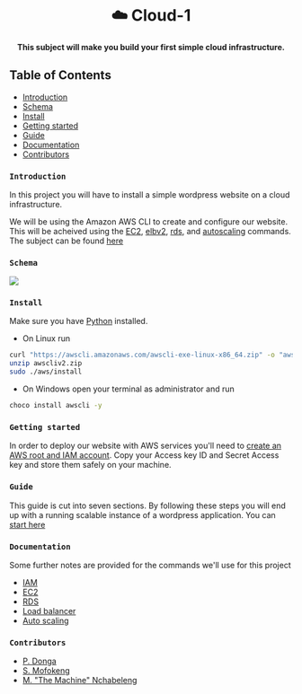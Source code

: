 <div align="center">
   <h1>☁️ Cloud-1</h1>
   <h4>This subject will make you build your first simple cloud infrastructure.</h4>
</div>

## Table of Contents

- [Introduction](#introduction)
- [Schema](#schema)
- [Install](#install)
- [Getting started](#started)
- [Guide](#guide)
- [Documentation](#documentation)
- [Contributors](#contributors)

### `Introduction`

In this project you will have to install a simple wordpress website on a cloud infrastructure.
<br />

We will be using the Amazon AWS CLI to create and configure our website. This will be acheived using the <a href="https://awscli.amazonaws.com/v2/documentation/api/latest/reference/ec2/index.html">EC2</a>, <a href="https://awscli.amazonaws.com/v2/documentation/api/latest/reference/elbv2/index.html">elbv2</a>, <a href="https://awscli.amazonaws.com/v2/documentation/api/latest/reference/rds/index.html">rds</a>, and <a href="https://docs.aws.amazon.com/cli/latest/reference/autoscaling/index.html">autoscaling</a> commands. The subject can be found <a href="./doc/cloud-1.en.pdf">here</a>

### `Schema`

<img src="https://i.imgur.com/n1SIBM3.png" align="center" />

### `Install`

Make sure you have <a href="https://www.python.org/downloads/">Python</a> installed.

* On Linux run

```bash
curl "https://awscli.amazonaws.com/awscli-exe-linux-x86_64.zip" -o "awscliv2.zip"
unzip awscliv2.zip
sudo ./aws/install
```

* On Windows open your terminal as administrator and run

```bash
choco install awscli -y
```

### `Getting started`

In order to deploy our website with AWS services you'll need to <a href="https://portal.aws.amazon.com/gp/aws/developer/registration/index.html?nc2=h_ct&src=default">create an AWS root and IAM account</a>.
Copy your Access key ID and Secret Access key and store them safely on your machine.


### `Guide`

This guide is cut into seven sections. By following these steps you will end up with a running scalable instance of a wordpress application.
You can <a href="./guide/iam.md">start here</a>

### `Documentation`

Some further notes are provided for the commands we'll use for this project

* <a href="./documentation/iam.md">IAM</a>
* <a href="./documentation/ec2.md">EC2</a>
* <a href="./documentation/rds.md">RDS</a>
* <a href="./documentation/load_balancer.md">Load balancer</a>
* <a href="./documentation/auto_scaling.md">Auto scaling</a>

### `Contributors`

* <a href="https://github.com/PhethulwaziD">P. Donga</a>
* <a href="https://github.com/samofoke">S. Mofokeng</a>
* <a href="https://github.com/mnchabeleng">M. "The Machine" Nchabeleng</a>
